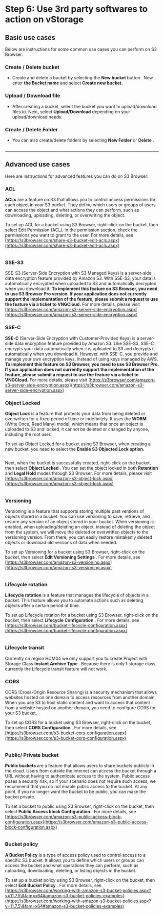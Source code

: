 # Step 6: Use 3rd party softwares to action on vStorage

## Basic use cases <a href="#cac-usecase-co-ban" id="cac-usecase-co-ban"></a>

Below are instructions for some common use cases you can perform on S3 Browser:

### **Create / Delete bucket** <a href="#tao-xoa-bucket" id="tao-xoa-bucket"></a>

* Create and delete a bucket by selecting the **New bucket** button . Now enter **the Bucket name** and select **Create new bucket.**

### **Upload / Download file** <a href="#upload-download-file" id="upload-download-file"></a>

* After creating a bucket, select the bucket you want to upload/download files to. Next, select **Upload/Download** depending on your upload/download needs.

### **Create / Delete Folder** <a href="#tao-xoa-folder" id="tao-xoa-folder"></a>

* You can also create/delete folders by selecting **New Folder** or **Delete** .

<figure><img src="../../../../.gitbook/assets/image (11) (1) (1).png" alt=""><figcaption></figcaption></figure>

***

## Advanced use cases <a href="#cac-usecase-nang-cao" id="cac-usecase-nang-cao"></a>

Here are instructions for advanced features you can do on S3 Browser:

### **ACL** <a href="#acl" id="acl"></a>

**ACLs** are a feature on S3 that allows you to control access permissions for each object in your S3 bucket. They define which users or groups of users can access the object and what actions they can perform, such as downloading, uploading, deleting, or overwriting the object.

To set up ACL for a bucket using S3 Browser, right-click on the bucket, then select Edit Permission (ACL). In the permission section, check the permissions you want to grant to the user. For more details, see [https://s3browser.com/share-s3-bucket-edit-acls.aspx](https://s3browser.com/share-s3-bucket-edit-acls.aspx)

<figure><img src="../../../../.gitbook/assets/image (22) (1) (1).png" alt=""><figcaption></figcaption></figure>

### **SSE-S3** <a href="#sse-s3" id="sse-s3"></a>

SSE-S3 (Server-Side Encryption with S3 Managed Keys) is a server-side data encryption feature provided by Amazon S3. With SSE-S3, your data is automatically encrypted when uploaded to S3 and automatically decrypted when you download it. **To implement this feature on S3 Browser, you need to use S3 Browser Pro version. If your application does not currently support the implementation of the feature, please submit a request to use the feature via a ticket to VNGCloud.** For more details, please visit [https://s3browser.com/amazon-s3-server-side-encryption.aspx](https://s3browser.com/amazon-s3-server-side-encryption.aspx)

### **SSE-C** <a href="#sse-c" id="sse-c"></a>

**SSE-C** (Server-Side Encryption with Customer-Provided Keys) is a server-side data encryption feature provided by Amazon S3. Like SSE-S3, SSE-C encrypts your data automatically when it is uploaded to S3 and decrypts it automatically when you download it. However, with SSE-C, you provide and manage your own encryption keys, instead of using keys managed by AWS. **To implement this feature on S3 Browser, you need to use S3 Browser Pro. If your application does not currently support the implementation of the feature, please submit a request to use the feature via a ticket to VNGCloud.** For more details, please visit [https://s3browser.com/amazon-s3-server-side-encryption.aspx](https://s3browser.com/amazon-s3-server-side-encryption.aspx)

### **Object Locked** <a href="#object-locked" id="object-locked"></a>

**Object Lock** is a feature that protects your data from being deleted or overwritten for a fixed period of time or indefinitely. It uses the **WORM** (Write Once, Read Many) model, which means that once an object is uploaded to S3 and locked, it cannot be deleted or changed by anyone, including the root user.

To set up Object Locked for a bucket using S3 Browser, when creating a new bucket, you need to select the **Enable S3 Objected Lock option.**

<figure><img src="../../../../.gitbook/assets/image (21) (1) (1).png" alt=""><figcaption></figcaption></figure>

Next, when the bucket is successfully created, right-click on the bucket, then select **Object Locked** . You can set the object locked in both **Retention** and **Legal Hold** modes through S3 Browser. For more details, please visit [https://s3browser.com/amazon-s3-object-lock.aspx](https://s3browser.com/amazon-s3-object-lock.aspx)

<figure><img src="../../../../.gitbook/assets/image (20) (1) (1).png" alt=""><figcaption></figcaption></figure>

### **Versioning** <a href="#versioning" id="versioning"></a>

Versioning is a feature that supports storing multiple past versions of objects stored in a bucket. You can use versioning to save, retrieve, and restore any version of an object stored in your bucket. When versioning is enabled, when uploading/deleting an object, instead of deleting the object from the system, we will move the deleted or overwritten objects to the versioning version. From there, you can easily restore mistakenly deleted objects or download old versions of data when needed.

To set up Versioning for a bucket using S3 Browser, right-click on the bucket, then select **Edit Versioning Settings** . For more details, see [https://s3browser.com/amazon-s3-versioning.aspx](https://s3browser.com/amazon-s3-versioning.aspx)

<figure><img src="../../../../.gitbook/assets/image (19) (1) (1).png" alt=""><figcaption></figcaption></figure>

### **Lifecycle rotation** <a href="#lifecycle-rotation" id="lifecycle-rotation"></a>

**Lifecycle rotation** is a feature that manages the lifecycle of objects in a bucket. This feature allows you to automate actions such as deleting objects after a certain period of time.

To set up Lifecycle rotation for a bucket using S3 Browser, right-click on the bucket, then select **Lifecycle Configuration** . For more details, see [https://s3browser.com/bucket-lifecycle-configuration.aspx](https://s3browser.com/bucket-lifecycle-configuration.aspx)

<figure><img src="../../../../.gitbook/assets/image (18) (1) (1).png" alt=""><figcaption></figcaption></figure>

### **Lifecycle transit** <a href="#lifecycle-transit" id="lifecycle-transit"></a>

Currently on region HCM04 we only support you to create Project with Storage Class **Instant Archive Type** . Because there is only 1 storage class, currently the Lifecycle transit feature will not work.

### **CORS** <a href="#cors" id="cors"></a>

CORS (Cross-Origin Resource Sharing) is a security mechanism that allows websites hosted on one domain to access resources from another domain. When you use S3 to host static content and want to access that content from a website hosted on another domain, you need to configure CORS for your S3 bucket.

To set up CORS for a bucket using S3 Browser, right-click on the bucket, then select **CORS Configuration** . For more details, see [https://s3browser.com/s3-bucket-cors-configuration.aspx](https://s3browser.com/s3-bucket-cors-configuration.aspx)

<figure><img src="../../../../.gitbook/assets/image (17) (1) (1).png" alt=""><figcaption></figcaption></figure>

### **Public/ Private bucket** <a href="#public-private-bucket" id="public-private-bucket"></a>

**Public buckets** are a feature that allows users to share buckets publicly in the cloud. Users from outside the internet can access the bucket through a URL without having to authenticate access to the system. Public access poses a security risk, so if your scenario does not require such access, we recommend that you do not enable public access to the bucket. At any point, if you no longer want the bucket to be public, you can make the bucket private.

To set a bucket to public using S3 Browser, right-click on the bucket, then select **Public Access block Configuration** . For more details, see [https://s3browser.com/amazon-s3-public-access-block-configuration.aspx](https://s3browser.com/amazon-s3-public-access-block-configuration.aspx)

<figure><img src="../../../../.gitbook/assets/image (16) (1) (1).png" alt=""><figcaption></figcaption></figure>

### **Bucket policy** <a href="#bucket-policy" id="bucket-policy"></a>

**A Bucket Policy** is a type of access policy used to control access to a specific S3 bucket. It allows you to define which users or groups can access the bucket and what operations they can perform, such as uploading, downloading, deleting, or listing objects in the bucket.

To set up a bucket policy using S3 Browser, right-click on the bucket, then select **Edit Bucket Policy** . For more details, see [https://s3browser.com/working-with-amazon-s3-bucket-policies.aspx?v=11.7.5\&fam=x64#amazon-s3-bucket-policies-examples](https://s3browser.com/working-with-amazon-s3-bucket-policies.aspx?v=11.7.5\&fam=x64#amazon-s3-bucket-policies-examples)

<figure><img src="../../../../.gitbook/assets/image (15) (1) (1).png" alt=""><figcaption></figcaption></figure>
